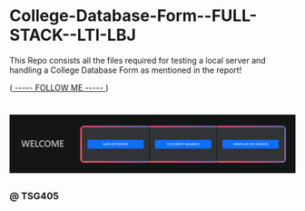 # College-Database-Form--FULL-STACK--LTI-LBJ
This Repo consists all the files required for testing a local server and handling a College Database Form as mentioned in the report!



([ ----- FOLLOW ME ----- ](https://github.com/TSG405/College-Database-Form--FULL-STACK--LTI-LBJ/blob/main/Report.pdf))


<h1 align="center">
    <img src="https://github.com/TSG405/College-Database-Form--FULL-STACK--LTI-LBJ/blob/main/INDEX.png" alt="Here goes the INDEX PAGE!">
</h1>



### @ TSG405
